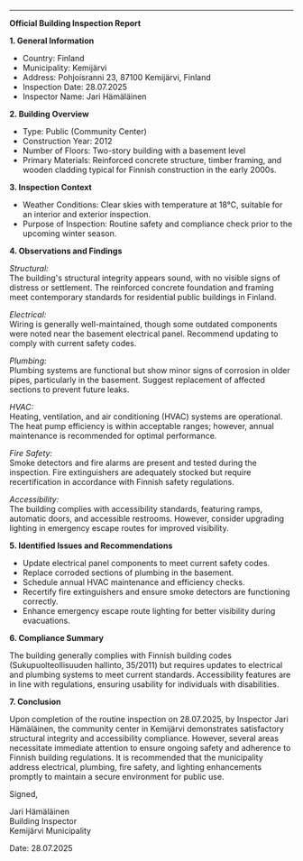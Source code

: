---

**Official Building Inspection Report**

**1. General Information**

- Country: Finland
- Municipality: Kemijärvi
- Address: Pohjoisranni 23, 87100 Kemijärvi, Finland
- Inspection Date: 28.07.2025
- Inspector Name: Jari Hämäläinen

**2. Building Overview**

- Type: Public (Community Center)
- Construction Year: 2012
- Number of Floors: Two-story building with a basement level
- Primary Materials: Reinforced concrete structure, timber framing, and wooden cladding typical for Finnish construction in the early 2000s.

**3. Inspection Context**

- Weather Conditions: Clear skies with temperature at 18°C, suitable for an interior and exterior inspection.
- Purpose of Inspection: Routine safety and compliance check prior to the upcoming winter season.

**4. Observations and Findings**

*Structural:*  
The building's structural integrity appears sound, with no visible signs of distress or settlement. The reinforced concrete foundation and framing meet contemporary standards for residential public buildings in Finland.

*Electrical:*  
Wiring is generally well-maintained, though some outdated components were noted near the basement electrical panel. Recommend updating to comply with current safety codes.

*Plumbing:*  
Plumbing systems are functional but show minor signs of corrosion in older pipes, particularly in the basement. Suggest replacement of affected sections to prevent future leaks.

*HVAC:*  
Heating, ventilation, and air conditioning (HVAC) systems are operational. The heat pump efficiency is within acceptable ranges; however, annual maintenance is recommended for optimal performance.

*Fire Safety:*  
Smoke detectors and fire alarms are present and tested during the inspection. Fire extinguishers are adequately stocked but require recertification in accordance with Finnish safety regulations.

*Accessibility:*  
The building complies with accessibility standards, featuring ramps, automatic doors, and accessible restrooms. However, consider upgrading lighting in emergency escape routes for improved visibility.

**5. Identified Issues and Recommendations**

- Update electrical panel components to meet current safety codes.
- Replace corroded sections of plumbing in the basement.
- Schedule annual HVAC maintenance and efficiency checks.
- Recertify fire extinguishers and ensure smoke detectors are functioning correctly.
- Enhance emergency escape route lighting for better visibility during evacuations.

**6. Compliance Summary**

The building generally complies with Finnish building codes (Sukupuolteollisuuden hallinto, 35/2011) but requires updates to electrical and plumbing systems to meet current standards. Accessibility features are in line with regulations, ensuring usability for individuals with disabilities.

**7. Conclusion**

Upon completion of the routine inspection on 28.07.2025, by Inspector Jari Hämäläinen, the community center in Kemijärvi demonstrates satisfactory structural integrity and accessibility compliance. However, several areas necessitate immediate attention to ensure ongoing safety and adherence to Finnish building regulations. It is recommended that the municipality address electrical, plumbing, fire safety, and lighting enhancements promptly to maintain a secure environment for public use.

Signed,

Jari Hämäläinen  
Building Inspector  
Kemijärvi Municipality  

Date: 28.07.2025